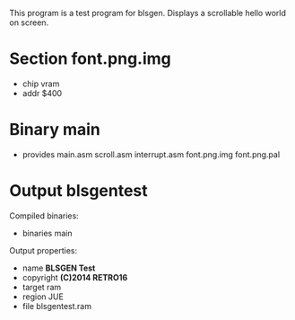 This program is a test program for blsgen.
Displays a scrollable hello world on screen.

Section font.png.img
====================

 - chip vram
 - addr $400


Binary **main**
===============

 - provides main.asm scroll.asm interrupt.asm font.png.img font.png.pal


Output **blsgentest**
=====================

Compiled binaries:

 - binaries main

Output properties:

 - name **BLSGEN Test**
 - copyright **(C)2014 RETRO16**
 - target ram
 - region JUE
 - file blsgentest.ram


